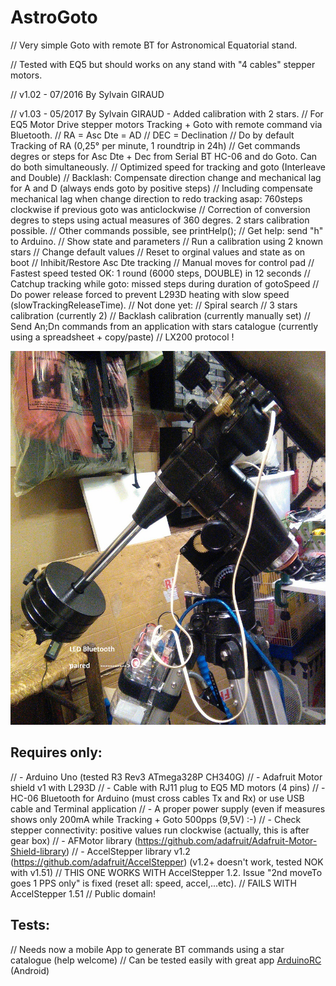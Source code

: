 # AstroGoto
// Very simple Goto with remote BT for Astronomical Equatorial stand.

// Tested with EQ5 but should works on any stand with "4 cables" stepper motors.

// v1.02  - 07/2016 By Sylvain GIRAUD

// v1.03  - 05/2017 By Sylvain GIRAUD - Added calibration with 2 stars.
// For EQ5 Motor Drive stepper motors Tracking + Goto with remote command via Bluetooth.
//    RA  = Asc Dte = AD
//    DEC = Declination
// Do by default Tracking of RA (0,25° per minute, 1 roundtrip in 24h)
// Get commands degres or steps for Asc Dte + Dec from Serial BT HC-06 and do Goto. Can do both simultaneously.
// Optimized speed for tracking and goto (Interleave and Double)
// Backlash: Compensate direction change and mechanical lag for A and D (always ends goto by positive steps)
//    Including compensate mechanical lag when change direction to redo tracking asap: 760steps clockwise if previous goto was anticlockwise
// Correction of conversion degres to steps using actual measures of 360 degres. 2 stars calibration possible.
// Other commands possible, see printHelp();
//    Get help: send "h" to Arduino.
//    Show state and parameters
//    Run a calibration using 2 known stars 
//    Change default values
//    Reset to orginal values and state as on boot
//    Inhibit/Restore Asc Dte tracking
//    Manual moves for control pad
// Fastest speed tested OK: 1 round (6000 steps, DOUBLE) in 12 seconds
// Catchup tracking while goto: missed steps during duration of gotoSpeed
// Do power release forced to prevent L293D heating with slow speed (slowTrackingReleaseTime).
// Not done yet:
//    Spiral search
//    3 stars calibration (currently 2)
//    Backlash calibration (currently manually set)
//    Send An;Dn commands from an application with stars catalogue (currently using a spreadsheet + copy/paste)
//    LX200 protocol !

![Stand](https://github.com/sylvaingiraud/AstroGoto/blob/master/EQ5-Stand-GotoBT.jpg "Stand")
         
## Requires only:
// - Arduino Uno (tested R3 Rev3 ATmega328P CH340G)
// - Adafruit Motor shield v1 with L293D
// - Cable with RJ11 plug to EQ5 MD motors (4 pins)
// - HC-06 Bluetooth for Arduino (must cross cables Tx and Rx) or use USB cable and Terminal application
// - A proper power supply (even if measures shows only 200mA while Tracking + Goto 500pps (9,5V) :-)
// - Check stepper connectivity: positive values run clockwise (actually, this is after gear box)
// - AFMotor library (https://github.com/adafruit/Adafruit-Motor-Shield-library)
// - AccelStepper library v1.2 (https://github.com/adafruit/AccelStepper) (v1.2+ doesn't work, tested NOK with v1.51)
// THIS ONE WORKS WITH AccelStepper 1.2. Issue "2nd moveTo goes 1 PPS only" is fixed (reset all: speed, accel,...etc).
// FAILS WITH AccelStepper 1.51
// Public domain!

## Tests:

// Needs now a mobile App to generate BT commands using a star catalogue (help welcome)
// Can be tested easily with great app [ArduinoRC](https://play.google.com/store/apps/details?id=eu.jahnestacado.arduinorc) (Android) 
